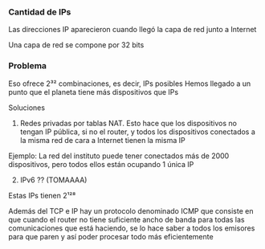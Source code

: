 ### Cantidad de IPs
Las direcciones IP aparecieron cuando llegó la capa de red junto a Internet

Una capa de red se compone por 32 bits

### Problema
Eso ofrece 2³² combinaciones, es decir, IPs posibles 
Hemos llegado a un punto que el planeta tiene más dispositivos que IPs

Soluciones

1. Redes privadas por tablas NAT. Esto hace que los dispositivos no tengan IP pública, si no el router, y todos los dispositivos conectados a la misma red de cara a Internet tienen la misma IP

Ejemplo: La red del instituto puede tener conectados más de 2000 dispositivos, pero todos ellos están ocupando 1 única IP

2. IPv6 ?? (TOMAAAA)

Estas IPs tienen 2¹²⁸


Además del TCP e IP hay un protocolo denominado ICMP que consiste en que cuando el router no tiene suficiente ancho de banda para todas las comunicaciones que está haciendo, se lo hace saber a todos los emisores para que paren y así poder procesar todo más eficientemente